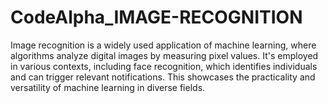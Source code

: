 # CodeAlpha_IMAGE-RECOGNITION
Image recognition is a widely used application of machine learning, where
algorithms analyze digital images by measuring pixel values. It's employed in
various contexts, including face recognition, which identifies individuals and can
trigger relevant notifications. This showcases the practicality and versatility of
machine learning in diverse fields.
